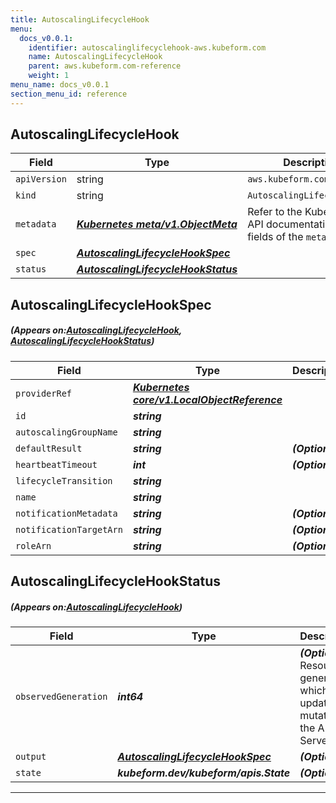 ```yaml
---
title: AutoscalingLifecycleHook
menu:
  docs_v0.0.1:
    identifier: autoscalinglifecyclehook-aws.kubeform.com
    name: AutoscalingLifecycleHook
    parent: aws.kubeform.com-reference
    weight: 1
menu_name: docs_v0.0.1
section_menu_id: reference
---
```


## AutoscalingLifecycleHook
| Field | Type | Description |
| ------ | ----- | ----------- |
| `apiVersion` | string | `aws.kubeform.com/v1alpha1` |
|    `kind` | string | `AutoscalingLifecycleHook` |
| `metadata` | ***[Kubernetes meta/v1.ObjectMeta](https://kubernetes.io/docs/reference/generated/kubernetes-api/v1.13/#objectmeta-v1-meta)***|Refer to the Kubernetes API documentation for the fields of the `metadata` field.|
| `spec` | ***[AutoscalingLifecycleHookSpec](#AutoscalingLifecycleHookSpec)***||
| `status` | ***[AutoscalingLifecycleHookStatus](#AutoscalingLifecycleHookStatus)***||
## AutoscalingLifecycleHookSpec
##### (Appears on:[AutoscalingLifecycleHook](#AutoscalingLifecycleHook), [AutoscalingLifecycleHookStatus](#AutoscalingLifecycleHookStatus))
| Field | Type | Description |
| ------ | ----- | ----------- |
| `providerRef` | ***[Kubernetes core/v1.LocalObjectReference](https://kubernetes.io/docs/reference/generated/kubernetes-api/v1.13/#localobjectreference-v1-core)***||
| `id` | ***string***||
| `autoscalingGroupName` | ***string***||
| `defaultResult` | ***string***| ***(Optional)*** |
| `heartbeatTimeout` | ***int***| ***(Optional)*** |
| `lifecycleTransition` | ***string***||
| `name` | ***string***||
| `notificationMetadata` | ***string***| ***(Optional)*** |
| `notificationTargetArn` | ***string***| ***(Optional)*** |
| `roleArn` | ***string***| ***(Optional)*** |
## AutoscalingLifecycleHookStatus
##### (Appears on:[AutoscalingLifecycleHook](#AutoscalingLifecycleHook))
| Field | Type | Description |
| ------ | ----- | ----------- |
| `observedGeneration` | ***int64***| ***(Optional)*** Resource generation, which is updated on mutation by the API Server.|
| `output` | ***[AutoscalingLifecycleHookSpec](#AutoscalingLifecycleHookSpec)***| ***(Optional)*** |
| `state` | ***kubeform.dev/kubeform/apis.State***| ***(Optional)*** |
---

